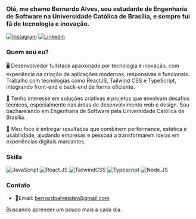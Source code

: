 ### Olá, me chamo Bernardo Alves, sou estudante de Engenharia de Software na Universidade Católica de Brasília, e sempre fui fã de tecnologia e inovação.

[![Instagram](https://img.shields.io/badge/Instagram-E4405F?style=for-the-badge&logo=instagram&logoColor=white)](https://www.instagram.com/bernardoalvesc_/)
[![Linkedin](https://img.shields.io/badge/LinkedIn-0077B5?style=for-the-badge&logo=linkedin&logoColor=white)](https://www.linkedin.com/in/bernardoalvesdev/)

### Quem sou eu?

🖥 Desenvolvedor fullstack apaixonado por tecnologia e inovação, com experiência na criação de aplicações modernas, responsivas e funcionais. Trabalho com tecnologias como ReactJS, Tailwind CSS e TypeScript, integrando front-end e back-end de forma eficiente. 

🌿 Tenho interesse em soluções criativas e projetos que envolvam desafios técnicos, especialmente nas áreas de desenvolvimento web e design. Sou bacharelando em Engenharia de Software pela Universidade Católica de Brasília.

🧠 Meu foco é entregar resultados que combinem performance, estética e usabilidade, ajudando empresas e pessoaa a transformarem ideias em experiências digitais marcantes.


### Skills
![JavaScript](https://img.shields.io/badge/JavaScript-323330?style=for-the-badge&logo=javascript&logoColor=F7DF1E)
![React.JS](https://img.shields.io/badge/-ReactJs-61DAFB?logo=react&logoColor=white&style=for-the-badge)
![TailwindCSS](https://img.shields.io/badge/Tailwind_CSS-grey?style=for-the-badge&logo=tailwind-css&logoColor=38B2AC)
![Typescript](https://img.shields.io/badge/TypeScript-3178C6?style=for-the-badge&logo=typescript&logoColor=white)
![Node.JS](https://img.shields.io/badge/node.js-339933?style=for-the-badge&logo=Node.js&logoColor=white)

### Contato
- 📧Email: bernardoalvesdev@gmail.com

Buscando aprender um pouco mais a cada dia.


